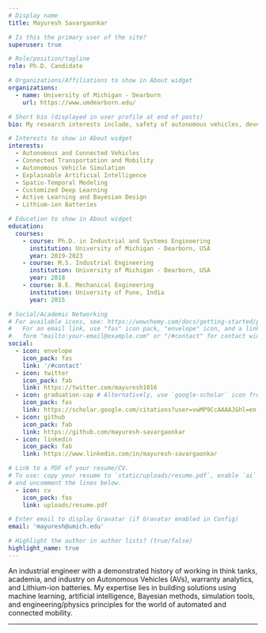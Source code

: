 ```yaml
---
# Display name
title: Mayuresh Savargaonkar

# Is this the primary user of the site?
superuser: true

# Role/position/tagline
role: Ph.D. Candidate

# Organizations/Affiliations to show in About widget
organizations:
  - name: University of Michigan - Dearborn
    url: https://www.umdearborn.edu/

# Short bio (displayed in user profile at end of posts)
bio: My research interests include, safety of autonomous vehicles, development of practical solutions using customized deep learning, and explainable AI.

# Interests to show in About widget
interests:
  - Autonomous and Connected Vehicles
  - Connected Transportation and Mobility
  - Autonomous Vehicle Simulation
  - Explainable Artificial Intelligence
  - Spatio-Temporal Modeling
  - Customized Deep Learning
  - Active Learning and Bayesian Design
  - Lithium-ion Batteries

# Education to show in About widget
education:
  courses:
    - course: Ph.D. in Industrial and Systems Engineering
      institution: University of Michigan - Dearborn, USA
      year: 2019-2023
    - course: M.S. Industrial Engineering
      institution: University of Michigan - Dearborn, USA
      year: 2018
    - course: B.E. Mechanical Engineering
      institution: University of Pune, India
      year: 2015

# Social/Academic Networking
# For available icons, see: https://wowchemy.com/docs/getting-started/page-builder/#icons
#   For an email link, use "fas" icon pack, "envelope" icon, and a link in the
#   form "mailto:your-email@example.com" or "/#contact" for contact widget.
social:
  - icon: envelope
    icon_pack: fas
    link: '/#contact'
  - icon: twitter
    icon_pack: fab
    link: https://twitter.com/mayuresh1016
  - icon: graduation-cap # Alternatively, use `google-scholar` icon from `ai` icon pack
    icon_pack: fas
    link: https://scholar.google.com/citations?user=vwMP9CcAAAAJ&hl=en
  - icon: github
    icon_pack: fab
    link: https://github.com/mayuresh-savargaonkar
  - icon: linkedin
    icon_pack: fab
    link: https://www.linkedin.com/in/mayuresh-savargaonkar

# Link to a PDF of your resume/CV.
# To use: copy your resume to `static/uploads/resume.pdf`, enable `ai` icons in `params.toml`,
# and uncomment the lines below.
  - icon: cv
    icon_pack: fas
    link: uploads/resume.pdf

# Enter email to display Gravatar (if Gravatar enabled in Config)
email: 'mayuresh@umich.edu'

# Highlight the author in author lists? (true/false)
highlight_name: true
---
```


An industrial engineer with a demonstrated history of working in think tanks, academia, and industry on Autonomous
Vehicles (AVs), warranty analytics, and Lithium-ion batteries. My expertise lies in building solutions using machine
learning, artificial intelligence, Bayesian methods, simulation tools, and engineering/physics principles for the world
of automated and connected mobility.

---
